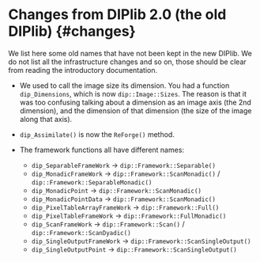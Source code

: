 # Changes from DIPlib 2.0 (the old DIPlib) {#changes}

We list here some old names that have not been kept in the new DIPlib. We do not
list all the infrastructure changes and so on, those should be clear from reading
the introductory documentation.

- We used to call the image size its dimension. You had a function `dip_Dimensions`, which
  is now `dip::Image::Sizes`. The reason is that it was too confusing talking about a dimension
  as an image axis (the 2nd dimension), and the dimension of that dimension (the size of the
  image along that axis).

- `dip_Assimilate()` is now the `ReForge()` method.

- The framework functions all have different names:
    - `dip_SeparableFrameWork` -> `dip::Framework::Separable()`
    - `dip_MonadicFrameWork` -> `dip::Framework::ScanMonadic()` / `dip::Framework::SeparableMonadic()`
    - `dip_MonadicPoint` -> `dip::Framework::ScanMonadic()`
    - `dip_MonadicPointData` -> `dip::Framework::ScanMonadic()`
    - `dip_PixelTableArrayFrameWork` -> `dip::Framework::Full()`
    - `dip_PixelTableFrameWork` -> `dip::Framework::FullMonadic()`
    - `dip_ScanFrameWork` -> `dip::Framework::Scan()` / `dip::Framework::ScanDyadic()`
    - `dip_SingleOutputFrameWork` -> `dip::Framework::ScanSingleOutput()`
    - `dip_SingleOutputPoint` -> `dip::Framework::ScanSingleOutput()`
